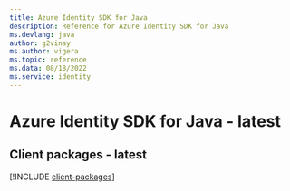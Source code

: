 ```yaml
---
title: Azure Identity SDK for Java
description: Reference for Azure Identity SDK for Java
ms.devlang: java
author: g2vinay
ms.author: vigera
ms.topic: reference
ms.data: 08/18/2022
ms.service: identity
---
```

# Azure Identity SDK for Java - latest

## Client packages - latest
[!INCLUDE [client-packages](identity-client-index.md)]